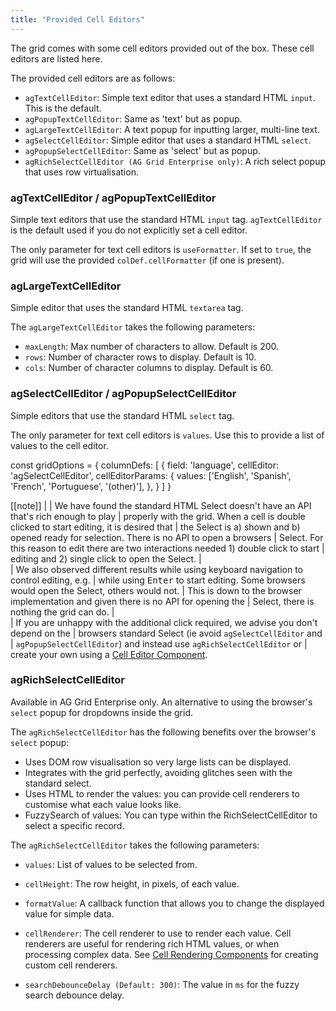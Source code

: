 ```yaml
---
title: "Provided Cell Editors"
---
```


The grid comes with some cell editors provided out of the box. These cell editors are listed here.

The provided cell editors are as follows:


- `agTextCellEditor`: Simple text editor that uses a standard HTML `input`. This is the default.
- `agPopupTextCellEditor`: Same as 'text' but as popup.
- `agLargeTextCellEditor`: A text popup for inputting larger, multi-line text.
- `agSelectCellEditor`: Simple editor that uses a standard HTML `select`.
- `agPopupSelectCellEditor`: Same as 'select' but as popup.
- `agRichSelectCellEditor (AG Grid Enterprise only)`: A rich select popup that uses row virtualisation.

### agTextCellEditor / agPopupTextCellEditor


Simple text editors that use the standard HTML `input` tag. `agTextCellEditor` is the default used if you do not explicitly set a cell editor.

The only parameter for text cell editors is `useFormatter`. If set to `true`, the grid will use the provided `colDef.cellFormatter` (if one is present).

### agLargeTextCellEditor

Simple editor that uses the standard HTML `textarea` tag.

The `agLargeTextCellEditor` takes the following parameters:

- `maxLength`: Max number of characters to allow. Default is 200.
- `rows`: Number of character rows to display. Default is 10.
- `cols`: Number of character columns to display. Default is 60.

### agSelectCellEditor / agPopupSelectCellEditor

Simple editors that use the standard HTML `select` tag.

The only parameter for text cell editors is `values`. Use this to provide a list of values to the cell editor.

<snippet>
const gridOptions = {
    columnDefs: [
        {
            field: 'language',
            cellEditor: 'agSelectCellEditor',
            cellEditorParams: {
                values: ['English', 'Spanish', 'French', 'Portuguese', '(other)'],
            },
        }
    ]
}
</snippet>

[[note]]
|
| We have found the standard HTML Select doesn't have an API that's rich enough to play
| properly with the grid. When a cell is double clicked to start editing, it is desired that
| the Select is a) shown and b) opened ready for selection. There is no API to open a browsers
| Select. For this reason to edit there are two interactions needed 1) double click to start
| editing and 2) single click to open the Select.
| <br />
| We also observed different results while using keyboard navigation to control editing, e.g.
| while using <kbd>Enter</kbd> to start editing. Some browsers would open the Select, others would not.
| This is down to the browser implementation and given there is no API for opening the
| Select, there is nothing the grid can do.
| <br />
| If you are unhappy with the additional click required, we advise you don't depend on the
| browsers standard Select (ie avoid `agSelectCellEditor` and
| `agPopupSelectCellEditor`) and instead use `agRichSelectCellEditor` or
| create your own using a [Cell Editor Component](/component-cell-editor/).

### agRichSelectCellEditor

Available in AG Grid Enterprise only. An alternative to using the browser's `select` popup for dropdowns inside the grid.

The `agRichSelectCellEditor` has the following benefits over the browser's `select` popup:

- Uses DOM row visualisation so very large lists can be displayed.
- Integrates with the grid perfectly, avoiding glitches seen with the standard select.
- Uses HTML to render the values: you can provide cell renderers to customise what each value looks like.
- FuzzySearch of values: You can type within the RichSelectCellEditor to select a specific record.

The `agRichSelectCellEditor` takes the following parameters:


- `values`: List of values to be selected from.

- `cellHeight`: The row height, in pixels, of each value.

- `formatValue`: A callback function that allows you to change the displayed value for simple data.

- `cellRenderer`: The cell renderer to use to render each value. Cell renderers are useful for rendering rich HTML values, or when processing complex data. See [Cell Rendering Components](/component-cell-renderer/)
    for creating custom cell renderers.

- `searchDebounceDelay (Default: 300)`: The value in `ms` for the fuzzy search debounce delay.

